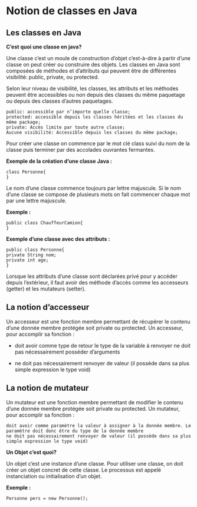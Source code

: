 # Notion de classes en Java

## Les classes en Java

**C’est quoi une classe en java?**

Une classe c’est un moule de construction d’objet c’est-à-dire à partir d’une classe on peut créer ou construire des objets. Les classes en Java sont composées de méthodes et d’attributs qui peuvent être de différentes visibilité: public, private, ou protected.

Selon leur niveau de visibilité, les classes, les attributs et les méthodes peuvent être accessibles ou non depuis des classes du même paquetage ou depuis des classes d’autres paquetages.

    public: accessible par n’importe quelle classe;
    protected: accessible depuis les classes héritées et les classes du même package;
    private: Accès limite par toute autre classe;
    Aucune visibilité: Accessible depuis les classes du même package;

Pour créer une classe on commence par le mot clé class suivi du nom de la classe puis terminer par des accolades ouvrantes fermantes.



**Exemple de la création d’une classe Java :**
	
    class Personne{
    }

Le nom d’une classe commence toujours par lettre majuscule. Si le nom d’une classe se compose de plusieurs mots on fait commencer chaque mot par une lettre majuscule.



**Exemple :**
	
    public class ChauffeurCamion{
    }



**Exemple d’une classe avec des attributs :**

    public class Personne{
    private String nom;
    private int age;
    }

Lorsque les attributs d’une classe sont déclarées privé pour y accéder depuis l’extérieur, il faut avoir des méthode d’accès comme les accesseurs (getter) et les mutateurs (setter).

## La notion d’accesseur

Un accesseur est une fonction membre permettant de récupérer le contenu d’une donnée membre protégée soit private ou protected. Un accesseur, pour accomplir sa fonction :

- doit avoir comme type de retour le type de la variable à renvoyer ne doit pas nécessairement posséder d’arguments

- ne doit pas nécessairement renvoyer de valeur (il possède dans sa plus simple expression le type void)

## La notion de mutateur

Un mutateur est une fonction membre permettant de modifier le contenu d’une donnée membre protégée soit private ou protected. Un mutateur, pour accomplir sa fonction :

    doit avoir comme paramètre la valeur à assigner à la donnée membre. Le paramètre doit donc être du type de la donnée membre
    ne doit pas nécessairement renvoyer de valeur (il possède dans sa plus simple expression le type void)

**Un Objet c’est quoi?**

Un objet c’est une instance d’une classe. Pour utiliser une classe, on doit créer un objet concret de cette classe.  Le processus est appelé instanciation ou initialisation d’un objet.

**Exemple :** 

    Personne pers = new Personne();